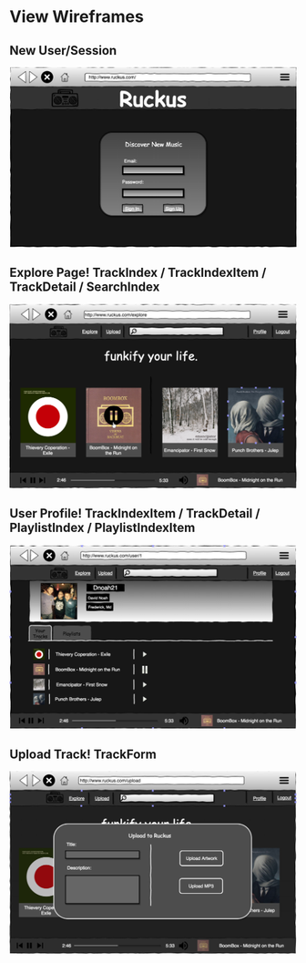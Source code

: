 # View Wireframes

## New User/Session
![new-user]

## Explore Page! TrackIndex / TrackIndexItem / TrackDetail / SearchIndex
![tracks]

## User Profile! TrackIndexItem / TrackDetail / PlaylistIndex / PlaylistIndexItem
![profile]

## Upload Track! TrackForm
![upload]

[new-user]: ./wireframes/Ruckus_Wireframe_Login.png
[tracks]: ./wireframes/Ruckus_Wireframe_Explore.png
[profile]: ./wireframes/Ruckus_Wireframe_User.png
[upload]: ./wireframes/Ruckus_Wireframe_Upload.png
